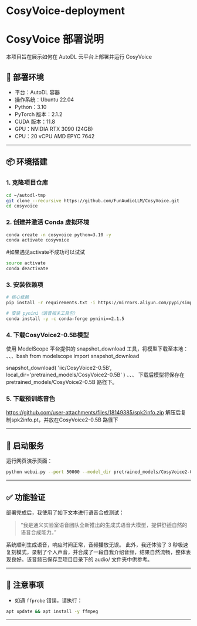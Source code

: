 # CosyVoice-deployment
# CosyVoice 部署说明

本项目旨在展示如何在 AutoDL 云平台上部署并运行 CosyVoice

## 🧾 部署环境

- 平台：AutoDL 容器
- 操作系统：Ubuntu 22.04
- Python：3.10
- PyTorch 版本：2.1.2
- CUDA 版本：11.8
- GPU：NVIDIA RTX 3090 (24GB)
- CPU：20 vCPU AMD EPYC 7642

---

## 📦 环境搭建

### 1. 克隆项目仓库
```bash
cd ~/autodl-tmp
git clone --recursive https://github.com/FunAudioLLM/CosyVoice.git
cd cosyvoice
```

### 2. 创建并激活 Conda 虚拟环境
```bash
conda create -n cosyvoice python=3.10 -y
conda activate cosyvoice
```
#如果遇见activate不成功可以试试
```bash
source activate
conda deactivate
```

### 3. 安装依赖项
```bash
# 核心依赖
pip install -r requirements.txt -i https://mirrors.aliyun.com/pypi/simple/ --trusted-host=mirrors.aliyun.com

# 安装 pynini（语音相关工具包）
conda install -y -c conda-forge pynini==2.1.5

```

### 4. 下载CosyVoice2-0.5B模型
使用 ModelScope 平台提供的 snapshot_download 工具，将模型下载至本地：
、、、bash
from modelscope import snapshot_download

snapshot_download(
    'iic/CosyVoice2-0.5B',
    local_dir='pretrained_models/CosyVoice2-0.5B'
)
、、、
下载后模型将保存在 pretrained_models/CosyVoice2-0.5B 路径下。

### 5. 下载预训练音色
https://github.com/user-attachments/files/18149385/spk2info.zip
解压后复制spk2info.pt，并放在CosyVoice2-0.5B 路径下

---

## 🔧 启动服务

运行网页演示页面：
```bash
python webui.py --port 50000 --model_dir pretrained_models/CosyVoice2-0.5B
```

---

## ✅ 功能验证

部署完成后，我使用了如下文本进行语音合成测试：
> “我是通义实验室语音团队全新推出的生成式语音大模型，提供舒适自然的语音合成能力。”

系统顺利生成语音，响应时间正常，音频播放无误。
此外，我还体验了 3 秒极速复刻模式，录制了个人声音，并合成了一段自我介绍音频，结果自然流畅，整体表现良好。该音频已保存至项目目录下的 audio/ 文件夹中供参考。

---

## 📌 注意事项

- 如遇 `ffprobe` 错误，请执行：
```bash
apt update && apt install -y ffmpeg
```

---

